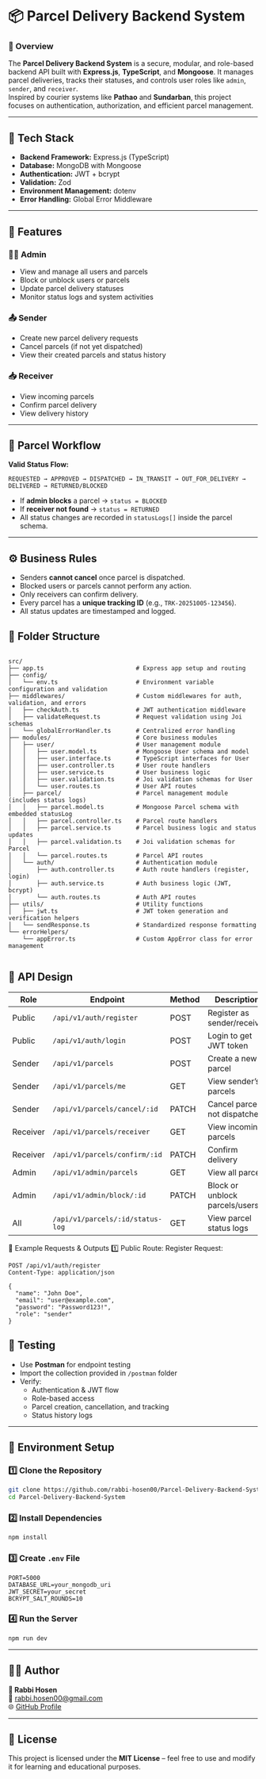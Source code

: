 # 📦 Parcel Delivery Backend System

### 🚀 Overview
The **Parcel Delivery Backend System** is a secure, modular, and role-based backend API built with **Express.js**, **TypeScript**, and **Mongoose**. It manages parcel deliveries, tracks their statuses, and controls user roles like `admin`, `sender`, and `receiver`.  
Inspired by courier systems like **Pathao** and **Sundarban**, this project focuses on authentication, authorization, and efficient parcel management.

---

## 🧱 Tech Stack

- **Backend Framework:** Express.js (TypeScript)
- **Database:** MongoDB with Mongoose
- **Authentication:** JWT + bcrypt
- **Validation:** Zod
- **Environment Management:** dotenv
- **Error Handling:** Global Error Middleware

---

## 🔐 Features

### 👨‍💼 Admin
- View and manage all users and parcels  
- Block or unblock users or parcels  
- Update parcel delivery statuses  
- Monitor status logs and system activities  

### 📤 Sender
- Create new parcel delivery requests  
- Cancel parcels (if not yet dispatched)  
- View their created parcels and status history  

### 📥 Receiver
- View incoming parcels  
- Confirm parcel delivery  
- View delivery history  

---

## 🧩 Parcel Workflow

**Valid Status Flow:**
```
REQUESTED → APPROVED → DISPATCHED → IN_TRANSIT → OUT_FOR_DELIVERY → DELIVERED → RETURNED/BLOCKED
```

- If **admin blocks** a parcel → `status = BLOCKED`
- If **receiver not found** → `status = RETURNED`
- All status changes are recorded in `statusLogs[]` inside the parcel schema.

---

## ⚙️ Business Rules

- Senders **cannot cancel** once parcel is dispatched.  
- Blocked users or parcels cannot perform any action.  
- Only receivers can confirm delivery.  
- Every parcel has a **unique tracking ID** (e.g., `TRK-20251005-123456`).  
- All status updates are timestamped and logged.


## 🧱 Folder Structure

```plaintext

src/
├── app.ts                          # Express app setup and routing
├── config/
│   └── env.ts                      # Environment variable configuration and validation
├── middlewares/                    # Custom middlewares for auth, validation, and errors
│   ├── checkAuth.ts                # JWT authentication middleware
│   ├── validateRequest.ts          # Request validation using Joi schemas
│   └── globalErrorHandler.ts       # Centralized error handling
├── modules/                        # Core business modules
│   ├── user/                       # User management module
│   │   ├── user.model.ts           # Mongoose User schema and model
│   │   ├── user.interface.ts       # TypeScript interfaces for User
│   │   ├── user.controller.ts      # User route handlers
│   │   ├── user.service.ts         # User business logic
│   │   ├── user.validation.ts      # Joi validation schemas for User
│   │   └── user.routes.ts          # User API routes
│   ├── parcel/                     # Parcel management module (includes status logs)
│   │   ├── parcel.model.ts         # Mongoose Parcel schema with embedded statusLog
│   │   ├── parcel.controller.ts    # Parcel route handlers
│   │   ├── parcel.service.ts       # Parcel business logic and status updates
│   │   ├── parcel.validation.ts    # Joi validation schemas for Parcel
│   │   └── parcel.routes.ts        # Parcel API routes
│   └── auth/                       # Authentication module
│       ├── auth.controller.ts      # Auth route handlers (register, login)
│       ├── auth.service.ts         # Auth business logic (JWT, bcrypt)
│       └── auth.routes.ts          # Auth API routes
├── utils/                          # Utility functions
│   ├── jwt.ts                      # JWT token generation and verification helpers
│   └── sendResponse.ts             # Standardized response formatting
└── errorHelpers/
    └── appError.ts                 # Custom AppError class for error management


````

## 🧠 API Design



| Role      | Endpoint                          | Method | Description                          |
|-----------|----------------------------------|--------|--------------------------------------|
| Public    | `/api/v1/auth/register`           | POST   | Register as sender/receiver          |
| Public    | `/api/v1/auth/login`              | POST   | Login to get JWT token               |
| Sender    | `/api/v1/parcels`                 | POST   | Create a new parcel                  |
| Sender    | `/api/v1/parcels/me`              | GET    | View sender’s parcels                |
| Sender    | `/api/v1/parcels/cancel/:id`     | PATCH  | Cancel parcel if not dispatched      |
| Receiver  | `/api/v1/parcels/receiver`        | GET    | View incoming parcels                |
| Receiver  | `/api/v1/parcels/confirm/:id`     | PATCH  | Confirm delivery                     |
| Admin     | `/api/v1/admin/parcels`           | GET    | View all parcels                     |
| Admin     | `/api/v1/admin/block/:id`         | PATCH  | Block or unblock parcels/users       |
| All       | `/api/v1/parcels/:id/status-log`  | GET    | View parcel status logs              |


🔹 Example Requests & Outputs
1️⃣ Public Route: Register
Request:

````
POST /api/v1/auth/register
Content-Type: application/json

{
  "name": "John Doe",
  "email": "user@example.com",
  "password": "Password123!",
  "role": "sender"
}

````



## 🧪 Testing

- Use **Postman** for endpoint testing  
- Import the collection provided in `/postman` folder  
- Verify:
  - Authentication & JWT flow  
  - Role-based access  
  - Parcel creation, cancellation, and tracking  
  - Status history logs  

---

## 🧰 Environment Setup

### 1️⃣ Clone the Repository
```bash
git clone https://github.com/rabbi-hosen00/Parcel-Delivery-Backend-System.git
cd Parcel-Delivery-Backend-System
```

### 2️⃣ Install Dependencies
```bash
npm install
```

### 3️⃣ Create `.env` File
```
PORT=5000
DATABASE_URL=your_mongodb_uri
JWT_SECRET=your_secret
BCRYPT_SALT_ROUNDS=10
```

### 4️⃣ Run the Server
```bash
npm run dev
```


---

## 🧑‍💻 Author
**👤 Rabbi Hosen**  
📧 [rabbi.hosen00@gmail.com](mailto:rabbi.hosen00@gmail.com)  
🌐 [GitHub Profile](https://github.com/rabbi-hosen00)

---

## 🪪 License
This project is licensed under the **MIT License** – feel free to use and modify it for learning and educational purposes.

